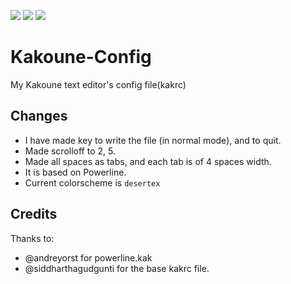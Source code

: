 ![](https://img.shields.io/badge/OS-Linux-informational?style=plastic&logo=linux&logoColor=white&color=2bbc8a)
![](https://img.shields.io/badge/Editor-Kakoune-informational?style=plastic&logo=<LOGO_NAME>&logoColor=white&color=2bbc8a)
![](https://img.shields.io/badge/Shell-Bash-informational?style=plastic&logo=gnu-bash&logoColor=white&color=2bbc8a)

# Kakoune-Config
My Kakoune text editor's config file(kakrc)

## Changes
- I have made <ret> key to write the file (in normal mode), and <c-q> to quit.
- Made scrolloff to 2, 5.
- Made all spaces as tabs, and each tab is of 4 spaces width.
- It is based on Powerline.
- Current colorscheme is `desertex`
  
## Credits
Thanks to:
- @andreyorst for powerline.kak
- @siddharthagudgunti for the base kakrc file.
